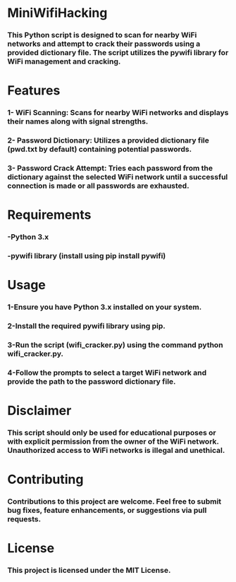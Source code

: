 # MiniWifiHacking
### This Python script is designed to scan for nearby WiFi networks and attempt to crack their passwords using a provided dictionary file. The script utilizes the pywifi library for WiFi management and cracking.

# Features
### 1- WiFi Scanning: Scans for nearby WiFi networks and displays their names along with signal strengths.
### 2- Password Dictionary: Utilizes a provided dictionary file (pwd.txt by default) containing potential passwords.
### 3- Password Crack Attempt: Tries each password from the dictionary against the selected WiFi network until a successful connection is made or all passwords are exhausted.

# Requirements
### -Python 3.x
### -pywifi library (install using pip install pywifi)

# Usage
### 1-Ensure you have Python 3.x installed on your system.
### 2-Install the required pywifi library using pip.
### 3-Run the script (wifi_cracker.py) using the command python wifi_cracker.py.
### 4-Follow the prompts to select a target WiFi network and provide the path to the password dictionary file.

# Disclaimer
### This script should only be used for educational purposes or with explicit permission from the owner of the WiFi network. Unauthorized access to WiFi networks is illegal and unethical.

# Contributing
### Contributions to this project are welcome. Feel free to submit bug fixes, feature enhancements, or suggestions via pull requests.

# License
### This project is licensed under the MIT License.
